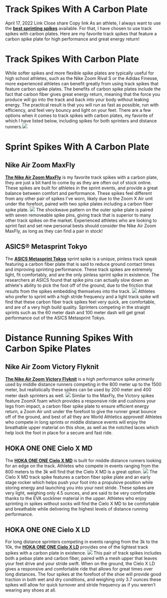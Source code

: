 #  Track Spikes With A Carbon Plate 
April 17, 2022
Link
Close share Copy link
As an athlete, I always want to use the **[best sprinting spikes](https://sprintingworkouts.com/blogs/track-spikes/best-track-spikes-sprinters "best sprinting spikes")** available. For that, I have chosen to use track spikes with carbon plates. Here are my favorite track spikes that feature a carbon spike plate for high performance and great energy return!
# Track Spikes With Carbon Plate
While softer spikes and more flexible spike plates are typically useful for high school athletes, such as the Nike Zoom Rival S or the Adidas Finesse, more experienced athletes can benefit greatly from using track spikes that feature carbon spike plates.
The benefits of carbon spike plates include the fact that carbon fiber gives great energy return, meaning that the force you produce will go into the track and back into your body without leaking energy. The practical result is that you will run as fast as possible, run with efficiency, and feel very bouncy and light on your feet.
There are a few options when it comes to track spikes with carbon plates, my favorite of which I have listed below, including spikes for both sprinters and distance runners.![](https://track.flexlinkspro.com/i.ashx?foid=2.4942550.14413601&trid=1095576.168490&foc=16&fot=9999&fos=5)
# Sprint Spikes With A Carbon Plate
## Nike Air Zoom MaxFly
[**The Nike Air Zoom MaxFly**](https://fxo.co/H1by "nike air zoom maxfly") is my favorite track spikes with a carbon plate, they are just a bit hard to come by as they are often out of stock online. These spikes are built for athletes in the sprint events, and provide a great balance between comfort and performance.
These spikes feel different from any other pair of spikes I've worn, likely due to the Zoom X Air unit under the forefoot, paired with two spike plates including a carbon fiber spike plate.
![](https://cdn.shopify.com/s/files/1/0015/4445/4207/files/maxfly_240x240.png?v=1641832533)
The shockwave pattern on the outer spike plate is paired with seven removeable spike pins, giving track that is superior to many other track spikes on the market. Experienced athletes who are looking to sprint fast and set new personal bests should consider the Nike Air Zoom MaxFly, as long as they can find a pair in stock!
## ASICS® Metasprint Tokyo
The **[ASICS Metasprint Tokyo](https://fxo.co/1294831/asicsmetasprint "asics metasprint")** sprint spike is a unique, pinless track speak featuring a carbon fiber plate that is said to reduce ground contact times and improving sprinting performance.
These track spikes are extremely light, fit comfortably, and are the only pinless sprint spike in existence. The researchers at ASICS found that spike pins can actually slow down an athlete's ability to pick the foot off of the ground, due to the friction that results from the spikes embedding themselves into the track.
![](https://cdn.shopify.com/s/files/1/0015/4445/4207/files/metasprint_240x240.webp?v=1650079217)
Athletes who prefer to sprint with a high stride frequency and a light track spike will find that these carbon fiber track spikes feel very quick, are comfortable, and are of a very high build quality.
Sprinters competing in the straight sprints such as the 60 meter dash and 100 meter dash will get great performance out of the ASICS Metasprint Tokyo.
# Distance Running Spikes With Carbon Spike Plates
## Nike Air Zoom Victory Flyknit
[**The Nike Air Zoom Victory Flyknit**](https://fxo.co/H1c8 "nike air zoom victory")[](https://sprintingworkouts.com/blogs/track-spikes/eastbay.wrjfga.net/jWG9XP) is a high performance spike primarily used by middle distance runners competing in the 800 meter up to the 1500 meter, but realistically these spikes can be used by 200 meter and 400 meter dash sprinters as well.
![](https://cdn.shopify.com/s/files/1/0015/4445/4207/files/zoom_victory_240x240.webp?v=1650214223)
Similar to the MaxFly, the Victory spikes feature ZoomX foam which provides a responsive ride and cushions your legs from impact, a carbon fiber spike plate to ensure efficient energy return, a Zoom Air unit under the forefoot to give the runner great bounce off of the ground, and best of all they are World Athletics approved!
Athletes who compete in long sprints or middle distance events will enjoy the breathable upper material on this shoe, as well as the notched laces which help lock the foot in place for a secure and fast ride.
## HOKA ONE ONE Cielo X MD
The **[HOKA ONE ONE Cielo X MD](https://fxo.co/DuHx)**[](https://sprintingworkouts.com/blogs/track-spikes/eastbay.wrjfga.net/kj1rjL) is built for middle distance runners looking for an edge on the track. Athletes who compete in events ranging from the 800 meters to the 3k will find that the Cielo X MD is a great option.
![](https://cdn.shopify.com/s/files/1/0015/4445/4207/files/hoka_cielo_x_md_240x240.webp?v=1650214301)
The Cielo X MD track spike features a carbon fiber spike plate and an early stage rocker which helps push your foot into a propulsive position while storing energy and launching you into your next stride.
These spikes are very light, weighing only 4.5 ounces, and are said to be very comfortable thanks to the EVA sockliner material in the upper. Athletes who enjoy sprinting in spikes without socks will find the Cielo X MD to be comfortable and breathable while delivering the highest levels of distance running performance.
## HOKA ONE ONE Cielo X LD
For long distance sprinters competing in events ranging from the 3k to the 10k, the **[HOKA ONE ONE Cielo X LD](https://fxo.co/DuHz)**[](https://sprintingworkouts.com/blogs/track-spikes/eastbay.wrjfga.net/6bQYeN) provides one of the lightest track spikes with a carbon plate in existence.
![](https://cdn.shopify.com/s/files/1/0015/4445/4207/files/hoka_cielo_x_ld_240x240.webp?v=1650214317)
This pair of track spikes includes both a pebax plate and carbon fiber, paired with a mesh upper that leaves your feet drive and your stride swift. When on the ground, the Cielo X LD gives a responsive and comfortable ride that allows for great times over long distances.
The four spikes at the forefoot of the shoe will provide good traction in both wet and dry conditions, and weighing only 3.7 ounces these spikes will allow for quick turnover and stride frequency as if you weren't wearing any shoes at all.
[ ](https://sprintingworkouts.com/blogs/track-spikes)
